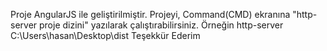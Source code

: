 Proje AngularJS ile geliştirilmiştir.
Projeyi, Command(CMD) ekranına "http-server proje dizini" yazılarak çalıştırabilirsiniz. Örneğin http-server C:\Users\hasan\Desktop\dist
Teşekkür Ederim
